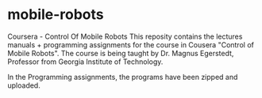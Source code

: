 # mobile-robots
Coursera - Control Of Mobile Robots
This reposity contains the lectures manuals + programming assignments for the course in Cousera "Control of Mobile Robots".
The course is being taught by Dr. Magnus Egerstedt, Professor from Georgia Institute of Technology.

In the Programming assignments, the programs have been zipped and uploaded.
